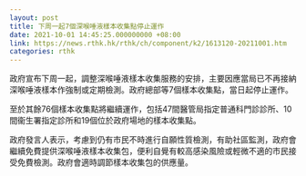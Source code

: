 ```yaml
---
layout: post
title: 下周一起7個深喉唾液樣本收集點停止運作　
date: 2021-10-01 14:45:25.000000000 +08:00
link: https://news.rthk.hk/rthk/ch/component/k2/1613120-20211001.htm
categories: rthk
---
```


政府宣布下周一起，調整深喉唾液樣本收集服務的安排，主要因應當局已不再接納深喉唾液樣本作強制或定期檢測。政府總部等7個樣本收集點，當日起停止運作。

至於其餘76個樣本收集點將繼續運作，包括47間醫管局指定普通科門診診所、10間衞生署指定診所和19個位於政府場地的樣本收集點。
 
政府發言人表示，考慮到仍有市民不時進行自願性質檢測，有助社區監測，政府會繼續免費提供深喉唾液樣本收集包，便利自覺有較高感染風險或輕微不適的市民接受免費檢測。政府會適時調節樣本收集包的供應量。
